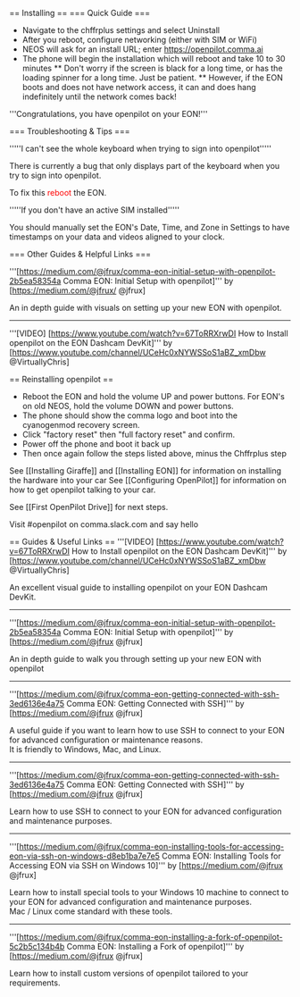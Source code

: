 == Installing ==
=== Quick Guide ===
* Navigate to the chffrplus settings and select Uninstall
* After you reboot, configure networking (either with SIM or WiFi)
* NEOS will ask for an install URL; enter https://openpilot.comma.ai
* The phone will begin the installation which will reboot and take 10 to 30 minutes
** Don't worry if the screen is black for a long time, or has the loading spinner for a long time. Just be patient.
** However, if the EON boots and does not have network access, it can and does hang indefinitely until the network comes back!

'''Congratulations, you have openpilot on your EON!'''

=== Troubleshooting & Tips ===

'''''I can't see the whole keyboard when trying to sign into openpilot'''''

There is currently a bug that only displays part of the keyboard when you try to sign into openpilot.

To fix this <font color=red>reboot</font> the EON.

'''''If you don't have an active SIM installed'''''

You should manually set the EON's Date, Time, and Zone in Settings to have timestamps on your data and videos aligned to your clock.


=== Other Guides & Helpful Links ===

'''[https://medium.com/@jfrux/comma-eon-initial-setup-with-openpilot-2b5ea58354a Comma EON: Initial Setup with openpilot]''' by [https://medium.com/@jfrux/ @jfrux]

An in depth guide with visuals on setting up your new EON with openpilot.

----

'''[VIDEO] [https://www.youtube.com/watch?v=67ToRRXrwDI  How to Install openpilot on the EON Dashcam DevKit]''' by [https://www.youtube.com/channel/UCeHc0xNYWSSoS1aBZ_xmDbw @VirtuallyChris]

== Reinstalling openpilot ==

* Reboot the EON and hold the volume UP and power buttons. For EON's on old NEOS, hold the volume DOWN and power buttons.
* The phone should show the comma logo and boot into the cyanogenmod recovery screen.
* Click "factory reset" then "full factory reset" and confirm.
* Power off the phone and boot it back up
* Then once again follow the steps listed above, minus the Chffrplus step


See [[Installing Giraffe]] and [[Installing EON]] for information on installing the hardware into your car
See [[Configuring OpenPilot]] for information on how to get openpilot talking to your car.

See [[First OpenPilot Drive]] for next steps.

Visit #openpilot on comma.slack.com and say hello

== Guides & Useful Links ==
'''[VIDEO] [https://www.youtube.com/watch?v=67ToRRXrwDI  How to Install openpilot on the EON Dashcam DevKit]''' by [https://www.youtube.com/channel/UCeHc0xNYWSSoS1aBZ_xmDbw @VirtuallyChris]

An excellent visual guide to installing openpilot on your EON Dashcam DevKit.

----

'''[https://medium.com/@jfrux/comma-eon-initial-setup-with-openpilot-2b5ea58354a Comma EON: Initial Setup with openpilot]''' by [https://medium.com/@jfrux @jfrux]

An in depth guide to walk you through setting up your new EON with openpilot

----

'''[https://medium.com/@jfrux/comma-eon-getting-connected-with-ssh-3ed6136e4a75 Comma EON: Getting Connected with SSH]''' by [https://medium.com/@jfrux @jfrux]

A useful guide if you want to learn how to use SSH to connect to your EON for advanced configuration or maintenance reasons.  
It is friendly to Windows, Mac, and Linux.

----

'''[https://medium.com/@jfrux/comma-eon-getting-connected-with-ssh-3ed6136e4a75 Comma EON: Getting Connected with SSH]''' by [https://medium.com/@jfrux @jfrux]

Learn how to use SSH to connect to your EON for advanced configuration and maintenance purposes.

----

'''[https://medium.com/@jfrux/comma-eon-installing-tools-for-accessing-eon-via-ssh-on-windows-d8eb1ba7e7e5 Comma EON: Installing Tools for Accessing EON via SSH on Windows 10]''' by [https://medium.com/@jfrux @jfrux]

Learn how to install special tools to your Windows 10 machine to connect to your EON for advanced configuration and maintenance purposes.  
Mac / Linux come standard with these tools.

----

'''[https://medium.com/@jfrux/comma-eon-installing-a-fork-of-openpilot-5c2b5c134b4b Comma EON: Installing a Fork of openpilot]''' by [https://medium.com/@jfrux @jfrux]

Learn how to install custom versions of openpilot tailored to your requirements.
